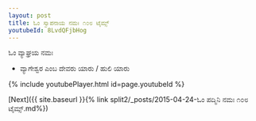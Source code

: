 ```yaml
---
layout: post
title: ಓಂ ಸ್ವಾಪನಾಯ ನಮಃ ೧೦೮ ಟೈಮ್ಸ್
youtubeId: 8LvdQFjbHog
---
```

 
 
 ಓಂ ವ್ಯಾಘ್ರಯ ನಮಃ  
 
 -  ವ್ಯಾಗೇಶ್ವರ ಎಂಬ ದೇವರು ಯಾರು / ಹುಲಿ ಯಾರು 
 
  
 
  
 
 
 
 
 
 


{% include youtubePlayer.html id=page.youtubeId %}
 
[Next]({{ site.baseurl }}{% link  split2/_posts/2015-04-24-ಓಂ ಪದ್ಮಿನಿ ನಮಃ ೧೦೮ ಟೈಮ್ಸ್.md%})
 

